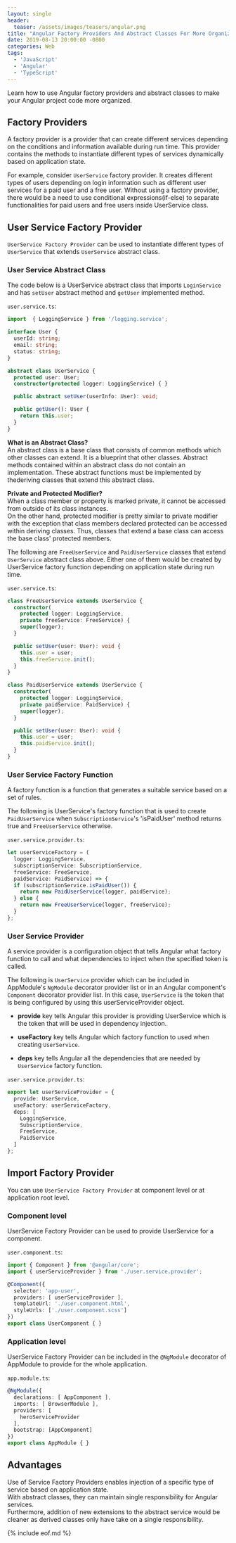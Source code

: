 ```yaml
---
layout: single
header: 
  teaser: /assets/images/teasers/angular.png
title: "Angular Factory Providers And Abstract Classes For More Organized Code Structure"
date: 2019-08-13 20:00:00 -0800
categories: Web
tags: 
  - 'JavaScript'
  - 'Angular'
  - 'TypeScript'
---
```

Learn how to use Angular factory providers and abstract classes to make your Angular project code more organized.   

## Factory Providers
A factory provider is a provider that can create different services depending on the conditions and information available during run time. This provider contains the methods to instantiate different types of services dynamically based on application state.  

For example, consider `UserService` factory provider. It creates different types of users depending on login information such as different user services for a paid user and a free user. Without using a factory provider, there would be a need to use conditional expressions(if-else) to separate functionalities for paid users and free users inside UserService class.

## User Service Factory Provider
`UserService Factory Provider` can be used to instantiate different types of `UserService` that extends `UserService` abstract class.    

### User Service Abstract Class
The code below is a UserService abstract class that imports `LoginService` and has `setUser` abstract method and `getUser` implemented method.  

`user.service.ts`:    
```typescript
import  { LoggingService } from '/logging.service';

interface User {
  userId: string;
  email: string;
  status: string;
}

abstract class UserService {
  protected user: User;
  constructor(protected logger: LoggingService) { }

  public abstract setUser(userInfo: User): void;

  public getUser(): User {
    return this.user;
  }
}
```
  
**What is an Abstract Class?**  
An abstract class is a base class that consists of common methods which other classes can extend. It is a blueprint that other classes. Abstract methods contained within an abstract class do not contain an implementation. These abstract functions must be implemented by thederiving classes that extend this abstract class.  

**Private and Protected Modifier?**   
When a class member or property is marked private, it cannot be accessed from outside of its class instances.   
On the other hand, protected modifier is pretty similar to private modifier with the exception that class members declared protected can be accessed within deriving classes. Thus, classes that extend a base class can access the base class' protected members.    

The following are `FreeUserService` and `PaidUserService` classes that extend `UserService` abstract class above. Either one of them would be created by UserService factory function depending on application state during run time.  

`user.service.ts`:    
```typescript
class FreeUserService extends UserService {
  constructor(
    protected logger: LoggingService, 
    private freeService: FreeService) {
    super(logger);
  }

  public setUser(user: User): void {
    this.user = user;
    this.freeService.init();
  }
}

class PaidUserService extends UserService {
  constructor(
    protected logger: LoggingService, 
    private paidService: PaidService) {
    super(logger);
  }

  public setUser(user: User): void {
    this.user = user;
    this.paidService.init();
  }
}
```

### User Service Factory Function
A factory function is a function that generates a suitable service based on a set of rules.  

The following is UserService's factory function that is used to create `PaidUserService` when `SubscriptionService`'s 'isPaidUser' method returns true and `FreeUserService` otherwise.  

`user.service.provider.ts`:    
```typescript
let userServiceFactory = (
  logger: LoggingService,
  subscriptionService: SubscriptionService,
  freeService: FreeService, 
  paidService: PaidService) => {
  if (subscriptionService.isPaidUser()) {
    return new PaidUserService(logger, paidService);
  } else {
    return new FreeUserService(logger, freeService);
  }
};
```

### User Service Provider
A service provider is a configuration object that tells Angular what factory function to call and what dependencies to inject when the specified token is called. 

The following is `UserService` provider which can be included in AppModule's `NgModule` decorator provider list or in an Angular component's `Component` decorator provider list. In this case, `UserService` is the token that is being configured by using this userServiceProvider object.   

- **provide** key tells Angular this provider is providing UserService which is the token that will be used in dependency injection.  

- **useFactory** key tells Angular which factory function to used when creating `UserService`.   

- **deps** key tells Angular all the dependencies that are needed by `UserService` factory function.  

`user.service.provider.ts`:    
```typescript
export let userServiceProvider = {
  provide: UserService,
  useFactory: userServiceFactory,
  deps: [
    LoggingService, 
    SubscriptionService, 
    FreeService, 
    PaidService
  ]
};
```

## Import Factory Provider
You can use `UserService Factory Provider` at component level or at application root level.  

### Component level
UserService Factory Provider can be used to provide UserService for a component.  

`user.component.ts`:  
```typescript
import { Component } from '@angular/core';
import { userServiceProvider } from './user.service.provider';

@Component({
  selector: 'app-user',
  providers: [ userServiceProvider ],
  templateUrl: './user.component.html',
  styleUrls: ['./user.component.scss']
})
export class UserComponent { }
```

### Application level
UserService Factory Provider can be included in the `@NgModule` decorator of AppModule to provide for the whole application.  

`app.module.ts`:  
```typescript
@NgModule({
  declarations: [ AppComponent ],
  imports: [ BrowserModule ],
  providers: [ 
    heroServiceProvider 
  ],
  bootstrap: [AppComponent]
})
export class AppModule { }
```

## Advantages
Use of Service Factory Providers enables injection of a specific type of service based on application state.   
With abstract classes, they can maintain single responsibility for Angular services.    
Furthermore, addition of new extensions to the abstract service would be cleaner as derived classes only have take on a single responsibility.     

{% include eof.md %}
